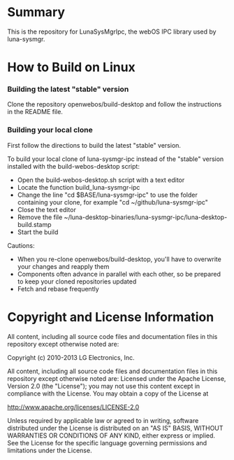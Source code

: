 Summary
=======
This is the repository for LunaSysMgrIpc, the webOS IPC library used by luna-sysmgr.

How to Build on Linux
=====================

### Building the latest "stable" version

Clone the repository openwebos/build-desktop and follow the instructions in the README file.

### Building your local clone

First follow the directions to build the latest "stable" version.

To build your local clone of luna-sysmgr-ipc instead of the "stable" version installed with the build-webos-desktop script:  
* Open the build-webos-desktop.sh script with a text editor
* Locate the function build_luna-sysmgr-ipc
* Change the line "cd $BASE/luna-sysmgr-ipc" to use the folder containing your clone, for example "cd ~/github/luna-sysmgr-ipc"
* Close the text editor
* Remove the file ~/luna-desktop-binaries/luna-sysmgr-ipc/luna-desktop-build.stamp
* Start the build

Cautions:
* When you re-clone openwebos/build-desktop, you'll have to overwrite your changes and reapply them
* Components often advance in parallel with each other, so be prepared to keep your cloned repositories updated
* Fetch and rebase frequently

# Copyright and License Information

All content, including all source code files and documentation files in this repository except otherwise noted are: 

 Copyright (c) 2010-2013 LG Electronics, Inc.

All content, including all source code files and documentation files in this repository except otherwise noted are:
Licensed under the Apache License, Version 2.0 (the "License");
you may not use this content except in compliance with the License.
You may obtain a copy of the License at

http://www.apache.org/licenses/LICENSE-2.0

Unless required by applicable law or agreed to in writing, software
distributed under the License is distributed on an "AS IS" BASIS,
WITHOUT WARRANTIES OR CONDITIONS OF ANY KIND, either express or implied.
See the License for the specific language governing permissions and
limitations under the License.
